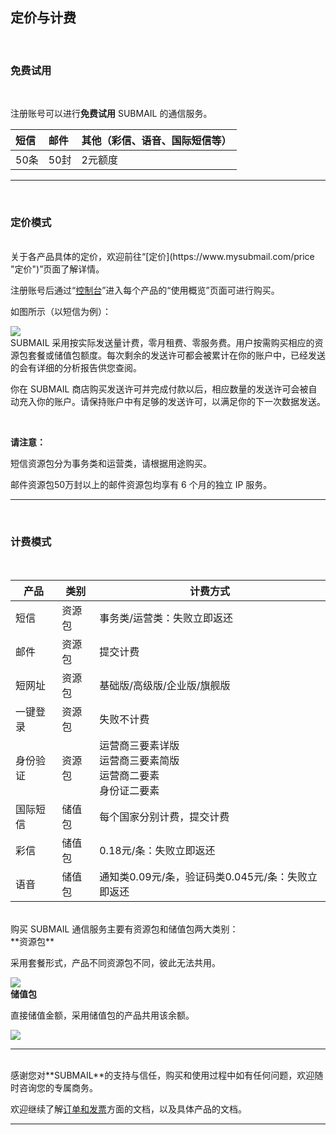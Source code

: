 ## 定价与计费
<br>

### **免费试用**

<br>

注册账号可以进行**免费试用** SUBMAIL 的通信服务。

| 短信 | 邮件 | 其他（彩信、语音、国际短信等） |
| :--- | :--- | ------------------------------ |
| 50条 | 50封 | 2元额度                        |

------

<br>

### **定价模式**

<br>
关于各产品具体的定价，欢迎前往“[定价](https://www.mysubmail.com/price "定价")”页面了解详情。

注册账号后通过“[控制台](https://www.mysubmail.com/console/welcome "控制台")”进入每个产品的“使用概览”页面可进行购买。

如图所示（以短信为例）：

![](https://libraries.mysubmail.com/public/99040a5a4bb73c0f8ab0495dae84a27f/images/e3dfd7df9154e1eed720362ac11cd5df.gif)
<br>
SUBMAIL 采用按实际发送量计费，零月租费、零服务费。用户按需购买相应的资源包套餐或储值包额度。每次剩余的发送许可都会被累计在你的账户中，已经发送的会有详细的分析报告供您查阅。

你在 SUBMAIL 商店购买发送许可并完成付款以后，相应数量的发送许可会被自动充入你的账户。请保持账户中有足够的发送许可，以满足你的下一次数据发送。

<br>

**请注意：**

短信资源包分为事务类和运营类，请根据用途购买。

邮件资源包50万封以上的邮件资源包均享有 6 个月的独立 IP 服务。

------

<br>

### **计费模式**

<br>

| 产品     | 类别   | 计费方式                                                     |
| -------- | ------ | ------------------------------------------------------------ |
| 短信     | 资源包 | 事务类/运营类：失败立即返还                                  |
| 邮件     | 资源包 | 提交计费                                                     |
| 短网址   | 资源包 | 基础版/高级版/企业版/旗舰版                                  |
| 一键登录 | 资源包 | 失败不计费                                                   |
| 身份验证 | 资源包 | 运营商三要素详版<br />运营商三要素简版<br />运营商二要素<br />身份证二要素 |
| 国际短信 | 储值包 | 每个国家分别计费，提交计费                                   |
| 彩信     | 储值包 | 0.18元/条：失败立即返还                                      |
| 语音     | 储值包 | 通知类0.09元/条，验证码类0.045元/条：失败立即返还            |

<br>
购买 SUBMAIL 通信服务主要有资源包和储值包两大类别：
<br>
**资源包**

采用套餐形式，产品不同资源包不同，彼此无法共用。

![](https://libraries.mysubmail.com/public/99040a5a4bb73c0f8ab0495dae84a27f/images/77c7ea954228c70bb05984edb14ae431.png)
<br>
**储值包**

直接储值金额，采用储值包的产品共用该余额。

![](https://libraries.mysubmail.com/public/99040a5a4bb73c0f8ab0495dae84a27f/images/6cf09b3260638a76e20d100fe4aca1c0.png)
<br>

------
<br>
感谢您对**SUBMAIL**的支持与信任，购买和使用过程中如有任何问题，欢迎随时咨询您的专属商务。

欢迎继续了解[订单和发票](https://www.mysubmail.com/documents/piRgI "订单和发票")方面的文档，以及具体产品的文档。

------